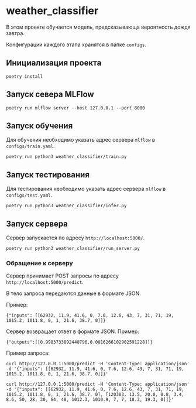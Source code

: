 # weather_classifier

В этом проекте обучается модель, предсказывающа вероятность дождя завтра.

Конфигурации каждого этапа хранятся в папке `configs`.

## Инициализация проекта

```shell
poetry install
```

## Запуск севера MLFlow

```shell
poetry run mlflow server --host 127.0.0.1 --port 8080
```

## Запуск обучения

Для обучения необходимо указать адрес сервера `mlflow` в `configs/train.yaml`.

```shell
poetry run python3 weather_classifier/train.py
```

## Запуск тестирования

Для тестирования необходимо указать адрес сервера `mlflow` в `configs/test.yaml`.

```shell
poetry run python3 weather_classifier/infer.py
```

## Запуск сервера

Сервер запускается по адресу `http://localhost:5000/`.

```shell
poetry run python3 weather_classifier/run_server.py
```

### Обращение к серверу

Сервер принимает POST запросы по адресу `http://localhost:5000/predict`.

В тело запроса передаются данные в формате JSON.

Пример:

```
{"inputs": [[62932, 11.9, 41.6, 0, 7.6, 12.6, 43, 7, 31, 71, 19, 1015.2, 1011.8, 0, 1, 21.6, 38.7, 0]]}
```

Сервер возвращает ответ в формате JSON.
Пример:

```
{"outputs":[[0.9983733892440796,0.0016266102902591228]]}
```

Пример запроса:

```shell
curl http://127.0.0.1:5000/predict -H 'Content-Type: application/json' -d '{"inputs": [[62932, 11.9, 41.6, 0, 7.6, 12.6, 43, 7, 31, 71, 19, 1015.2, 1011.8, 0, 1, 21.6, 38.7, 0]]}'
```

```shell
curl http://127.0.0.1:5000/predict -H 'Content-Type: application/json' -d '{"inputs": [[62932, 11.9, 41.6, 0, 7.6, 12.6, 43, 7, 31, 71, 19, 1015.2, 1011.8, 0, 1, 21.6, 38.7, 0], [120383, 13.5, 20.8, 0.8, 3.4, 8.6, 50, 28, 30, 64, 48, 1012.3, 1010.9, 7, 7, 18.3, 19.3, 0]]}'
```
